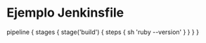 # Ejemplo Jenkinsfile

pipeline {
    stages {
        stage('build') {
            steps {
                sh 'ruby --version'
            }
        }
    }
}
